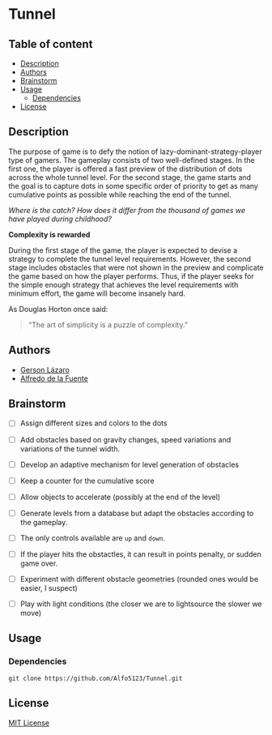 # Tunnel

## Table of content
- [Description](#description)
- [Authors](#authors)
- [Brainstorm](#brainstorm)
- [Usage](#usage)
    - [Dependencies](#dependencies)
- [License](#license)

## Description 

The purpose of game is to defy the notion of lazy-dominant-strategy-player type of gamers. The gameplay consists of two well-defined stages. In the first one, the player is offered a fast preview of the distribution of dots across the whole tunnel level. For the second stage, the game starts and the goal is to capture dots in some specific order of priority to get as many cumulative points as possible while reaching the end of the tunnel.  

*Where is the catch? How does it differ from the thousand of games we have played during childhood?*

**Complexity is rewarded**

During the first stage of the game, the player is expected to devise a strategy to complete the tunnel level requirements. However, the second stage includes obstacles that were not shown in the preview and complicate the game based on how the player performs. Thus, if the player seeks for the simple enough strategy that achieves the level requirements with minimum effort, the game will become insanely hard. 

As Douglas Horton once said:

> “The art of simplicity is a puzzle of complexity.” 

## Authors

 - [Gerson Lázaro](https://gersonlazaro.com/)
 - [Alfredo de la Fuente](https://alfo5123.github.io/)

## Brainstorm

- [ ] Assign different sizes and colors to the dots
- [ ] Add obstacles based on gravity changes, speed variations and variations of the tunnel width.
- [ ] Develop an adaptive mechanism for level generation of obstacles
- [ ] Keep a counter for the cumulative score
- [ ] Allow objects to accelerate (possibly at the end of the level)
- [ ] Generate levels from a database but adapt the obstacles according to the gameplay. 
- [ ] The only controls available are `up` and `down`. 
- [ ] If the player hits the obstactles, it can result in points penalty, or sudden game over. 
- [ ] Experiment with different obstacle geometries (rounded ones would be easier, I suspect)
- [ ] Play with light conditions (the closer we are to lightsource the slower we move)


## Usage

### Dependencies

```
git clone https://github.com/Alfo5123/Tunnel.git
```

## License 
[MIT License](https://github.com/Alfo5123/Tunnel/blob/master/LICENSE)
